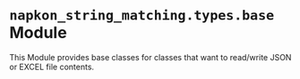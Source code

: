 # `napkon_string_matching.types.base` Module

This Module provides base classes for classes that want to read/write JSON or EXCEL file contents.
